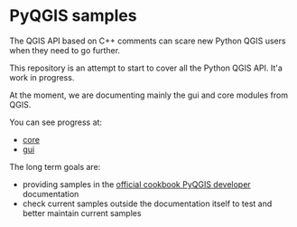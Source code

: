# PyQGIS samples

The QGIS API based on C++ comments can scare new Python QGIS users when they need to go further.

This repository is an attempt to start to cover all the Python QGIS API. It'a work in progress.

At the moment, we are documenting mainly the gui and core modules from QGIS.

You can see progress at:

* [core](core.md)
* [gui](gui.md)



The long term goals are:

* providing samples in the [official cookbook PyQGIS developer](http://docs.qgis.org/testing/en/docs/pyqgis_developer_cookbook/) documentation
* check current samples outside the documentation itself to test and better maintain current samples

